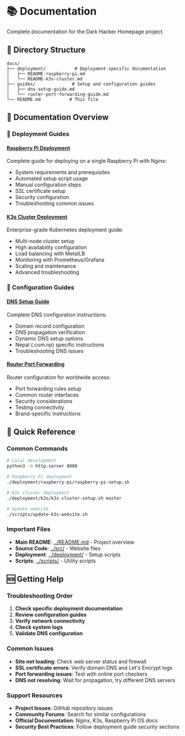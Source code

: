 # 📚 Documentation

Complete documentation for the Dark Hacker Homepage project.

## 📁 Directory Structure

```
docs/
├── deployment/           # Deployment-specific documentation
│   ├── README-raspberry-pi.md
│   └── README-k3s-cluster.md
├── guides/              # Setup and configuration guides
│   ├── dns-setup-guide.md
│   └── router-port-forwarding-guide.md
└── README.md           # This file
```

## 📖 Documentation Overview

### 🚀 Deployment Guides

#### [Raspberry Pi Deployment](deployment/README-raspberry-pi.md)
Complete guide for deploying on a single Raspberry Pi with Nginx:
- System requirements and prerequisites
- Automated setup script usage
- Manual configuration steps
- SSL certificate setup
- Security configuration
- Troubleshooting common issues

#### [K3s Cluster Deployment](deployment/README-k3s-cluster.md)
Enterprise-grade Kubernetes deployment guide:
- Multi-node cluster setup
- High availability configuration
- Load balancing with MetalLB
- Monitoring with Prometheus/Grafana
- Scaling and maintenance
- Advanced troubleshooting

### 🔧 Configuration Guides

#### [DNS Setup Guide](guides/dns-setup-guide.md)
Complete DNS configuration instructions:
- Domain record configuration
- DNS propagation verification
- Dynamic DNS setup options
- Nepal (.com.np) specific instructions
- Troubleshooting DNS issues

#### [Router Port Forwarding](guides/router-port-forwarding-guide.md)
Router configuration for worldwide access:
- Port forwarding rules setup
- Common router interfaces
- Security considerations
- Testing connectivity
- Brand-specific instructions

## 🎯 Quick Reference

### Common Commands
```bash
# Local development
python3 -m http.server 8000

# Raspberry Pi deployment
./deployment/raspberry-pi/raspberry-pi-setup.sh

# K3s cluster deployment
./deployment/k3s/k3s-cluster-setup.sh master

# Update website
./scripts/update-k3s-website.sh
```

### Important Files
- **Main README**: [../README.md](../README.md) - Project overview
- **Source Code**: [../src/](../src/) - Website files
- **Deployment**: [../deployment/](../deployment/) - Setup scripts
- **Scripts**: [../scripts/](../scripts/) - Utility scripts

## 🆘 Getting Help

### Troubleshooting Order
1. **Check specific deployment documentation**
2. **Review configuration guides**
3. **Verify network connectivity**
4. **Check system logs**
5. **Validate DNS configuration**

### Common Issues
- **Site not loading**: Check web server status and firewall
- **SSL certificate errors**: Verify domain DNS and Let's Encrypt logs
- **Port forwarding issues**: Test with online port checkers
- **DNS not resolving**: Wait for propagation, try different DNS servers

### Support Resources
- **Project Issues**: GitHub repository issues
- **Community Forums**: Search for similar configurations
- **Official Documentation**: Nginx, K3s, Raspberry Pi OS docs
- **Security Best Practices**: Follow deployment guide security sections

